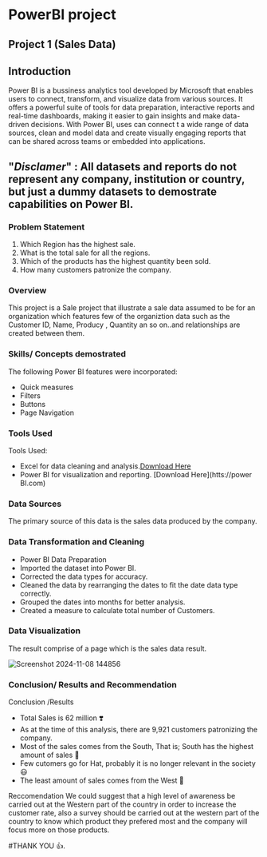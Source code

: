 # PowerBI project

## Project 1 (Sales Data)

## Introduction

Power BI is a bussiness analytics tool developed by Microsoft that enables users to connect, transform, and visualize data from various sources. It offers a powerful suite of tools for data preparation, interactive reports and real-time dashboards, making it easier to gain insights and make data-driven decisions. With Power BI, uses can connect t a wide range of data sources, clean and model data and create visually engaging reports that can be shared across teams or embedded into applications. 

"_Disclamer_" : All datasets and reports do not represent any company, institution or country, but just a dummy datasets to demostrate capabilities on Power BI. 
---
### Problem Statement 
1. Which Region has the highest sale.
2. What is the total sale for all the regions.
3. Which of the products has the highest quantity been sold.
4. How many customers patronize the company.

### Overview
This project is a Sale project that illustrate a sale data assumed to be for an organization which features few of the organiztion data such as the Customer ID, Name, Producy , Quantity an so on..and relationships are created between them.

### Skills/ Concepts demostrated
 The following Power BI features were incorporated:
 - Quick measures
 - Filters
 - Buttons
 - Page Navigation

### Tools Used
Tools Used:
- Excel for data cleaning and analysis.[Download Here](htts://microsoft.com)
- Power BI for visualization and reporting. [Download Here](htts://power BI.com)

### Data Sources  
The primary source of this data is the sales data produced by the company.

### Data Transformation and Cleaning

- Power BI Data Preparation
- Imported the dataset into Power BI.
- Corrected the data types for accuracy.
- Cleaned the data by rearranging the dates to fit the date data type correctly.
- Grouped the dates into months for better analysis.
- Created a measure to calculate total number of Customers.

### Data Visualization
The result comprise of a page which is the sales data result.

![Screenshot 2024-11-08 144856](https://github.com/user-attachments/assets/cb6b2675-b03c-4dd6-93cf-8bf54ba1e39e)

### Conclusion/ Results and Recommendation
Conclusion /Results
- Total Sales is 62 million ❣️
- As at the time of this analysis, there are 9,921 customers patronizing the company.
- Most of the sales comes from the South, That is; South has the highest amount of sales 🥇
- Few cutomers go for Hat, probably it is no longer relevant in the society 😃
- The least amount of sales comes from the West 🥏  

Reccomendation 
We could suggest that a high level of awareness be carried out at the Western part of the country in order to increase the customer rate, also a survey should be carried out at the western part of the country to know which product they prefered most and the company will focus more on those products.

#THANK YOU 👍.
 



